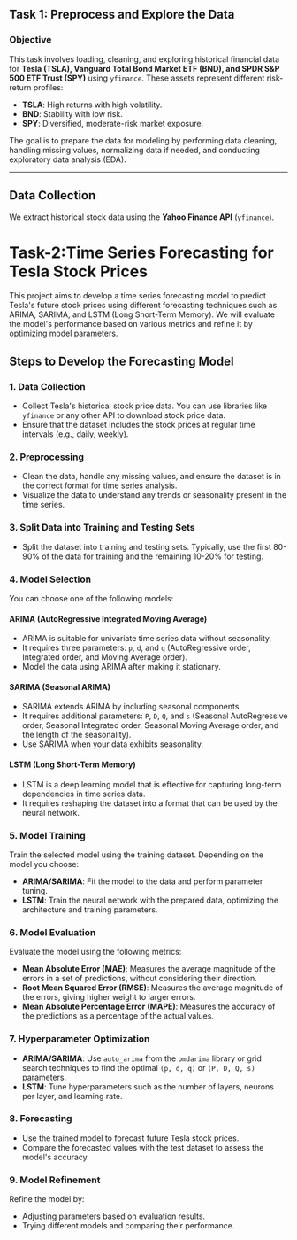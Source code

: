 ## Task 1: Preprocess and Explore the Data

### Objective
This task involves loading, cleaning, and exploring historical financial data for **Tesla (TSLA), Vanguard Total Bond Market ETF (BND), and SPDR S&P 500 ETF Trust (SPY)** using `yfinance`. These assets represent different risk-return profiles:
- **TSLA**: High returns with high volatility.
- **BND**: Stability with low risk.
- **SPY**: Diversified, moderate-risk market exposure.

The goal is to prepare the data for modeling by performing data cleaning, handling missing values, normalizing data if needed, and conducting exploratory data analysis (EDA).

---

## Data Collection
We extract historical stock data using the **Yahoo Finance API** (`yfinance`).


# Task-2:Time Series Forecasting for Tesla Stock Prices

This project aims to develop a time series forecasting model to predict Tesla's future stock prices using different forecasting techniques such as ARIMA, SARIMA, and LSTM (Long Short-Term Memory). We will evaluate the model's performance based on various metrics and refine it by optimizing model parameters.

## Steps to Develop the Forecasting Model

### 1. Data Collection
- Collect Tesla's historical stock price data. You can use libraries like `yfinance` or any other API to download stock price data.
- Ensure that the dataset includes the stock prices at regular time intervals (e.g., daily, weekly).

### 2. Preprocessing
- Clean the data, handle any missing values, and ensure the dataset is in the correct format for time series analysis.
- Visualize the data to understand any trends or seasonality present in the time series.

### 3. Split Data into Training and Testing Sets
- Split the dataset into training and testing sets. Typically, use the first 80-90% of the data for training and the remaining 10-20% for testing.

### 4. Model Selection
You can choose one of the following models:

#### ARIMA (AutoRegressive Integrated Moving Average)
- ARIMA is suitable for univariate time series data without seasonality.
- It requires three parameters: `p`, `d`, and `q` (AutoRegressive order, Integrated order, and Moving Average order).
- Model the data using ARIMA after making it stationary.

#### SARIMA (Seasonal ARIMA)
- SARIMA extends ARIMA by including seasonal components.
- It requires additional parameters: `P`, `D`, `Q`, and `s` (Seasonal AutoRegressive order, Seasonal Integrated order, Seasonal Moving Average order, and the length of the seasonality).
- Use SARIMA when your data exhibits seasonality.

#### LSTM (Long Short-Term Memory)
- LSTM is a deep learning model that is effective for capturing long-term dependencies in time series data.
- It requires reshaping the dataset into a format that can be used by the neural network.

### 5. Model Training
Train the selected model using the training dataset. Depending on the model you choose:

- **ARIMA/SARIMA**: Fit the model to the data and perform parameter tuning.
- **LSTM**: Train the neural network with the prepared data, optimizing the architecture and training parameters.

### 6. Model Evaluation
Evaluate the model using the following metrics:
- **Mean Absolute Error (MAE)**: Measures the average magnitude of the errors in a set of predictions, without considering their direction.
- **Root Mean Squared Error (RMSE)**: Measures the average magnitude of the errors, giving higher weight to larger errors.
- **Mean Absolute Percentage Error (MAPE)**: Measures the accuracy of the predictions as a percentage of the actual values.

### 7. Hyperparameter Optimization
- **ARIMA/SARIMA**: Use `auto_arima` from the `pmdarima` library or grid search techniques to find the optimal `(p, d, q)` or `(P, D, Q, s)` parameters.
- **LSTM**: Tune hyperparameters such as the number of layers, neurons per layer, and learning rate.

### 8. Forecasting
- Use the trained model to forecast future Tesla stock prices.
- Compare the forecasted values with the test dataset to assess the model's accuracy.

### 9. Model Refinement
Refine the model by:
- Adjusting parameters based on evaluation results.
- Trying different models and comparing their performance.
